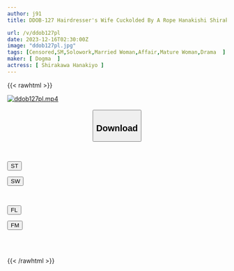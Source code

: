 ```yaml
---
author: j91
title: DDOB-127 Hairdresser's Wife Cuckolded By A Rope Hanakishi Shirakawa

url: /v/ddob127pl
date: 2023-12-16T02:30:00Z
image: "ddob127pl.jpg"
tags: [Censored,SM,Solowork,Married Woman,Affair,Mature Woman,Drama	 ]
maker: [ Dogma  ]
actress: [ Shirakawa Hanakiyo ]
---
```



{{< rawhtml >}}

<div class="video" data-videoid="jl8jKJee69SzAkl">
    <a href="javascript:;">
        <img src="/v/ddob127pl/ddob127pl.jpg" width="WIDTH" height="HEIGHT" alt="ddob127pl.mp4" loading="lazy">
    </a>
</div>

<script type="text/javascript" src="https://j91.asia/asset/on-demand-st.js"></script>

<br>
  <link rel="stylesheet" href="https://j91.asia/asset/bs5.css">
  
  <center>
  <button class="btn btn-primary" type="button" data-bs-toggle="collapse" data-bs-target=".multi-collapse" aria-expanded="false" aria-controls="multiCollapseExample1 multiCollapseExample2"><h2>Download</h2></button></center>
</p>
<div class="row">
  <div class="col">
    <div class="collapse multi-collapse" id="multiCollapseExample1">
      <div class="card card-body">
	      	      <br>
<div class="buttons">  
<p><a href="https://streamtape.to/v/jl8jKJee69SzAkl" target="_blank"><button class="btn-hover color-3"><i class="fa fa-download"></i> ST</button></a></p>
<p><a href="https://flaswish.com/us8yvh6lkm4v" target="_blank"><button class="btn-hover color-2"><i class="fa fa-download"></i> SW</button></a></p></div>
    </div>
  </div>
</div>
  <div class="col">
    <div class="collapse multi-collapse" id="multiCollapseExample2">
      <div class="card card-body">
	      <br>
<div class="buttons">
<p><a href="javascript:;" target="_blank"><button class="btn-hover color-9"><i class="fa fa-download"></i> FL</button></a></p>
<p><a href="javascript:;" target="_blank"><button class="btn-hover color-8"><i class="fa fa-download"></i> FM</button></a></p></div>
<br><br>
      </div>
    </div>
  </div>
</div>

{{< /rawhtml >}}